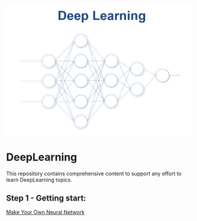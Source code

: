 
<p align="center">
    <a href="https://github.com/andreisantos2099/DeepLearning">
        <img src="https://github.com/andreisantos2099/DeepLearning/blob/main/Assets/DeepLearning_Logo.png?raw=true">
    </a>
</p>

# DeepLearning 
This repository contains comprehensive content to support any effort to learn DeepLearning topics. 

## Step 1 - Getting start:
  <a href="https://github.com/andreisantos2099/DeepLearning/tree/main/MakeYourOwnNeuralNetwork">Make Your Own Neural Network</a>
